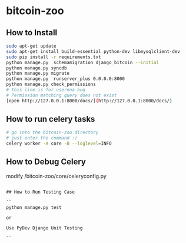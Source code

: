 # bitcoin-zoo

## How to Install

```sh
sudo apt-get update
sudo apt-get install build-essential python-dev libmysqlclient-dev
sudo pip install -r requirements.txt
python manage.py  schemamigration django_bitcoin --initial
python manage.py syncdb
python manage.py migrate
python manage.py  runserver_plus 0.0.0.0:8000
python manage.py check_permissions
# this line is for userena bug
# Permission matching query does not exist
[open http://127.0.0.1:8000/docs/](http://127.0.0.1:8000/docs/)
```

## How to run celery tasks

```sh
# go into the bitcoin-zoo directory
# just enter the command :)
celery worker -A core -B --loglevel=INFO

```

## How to Debug Celery

modify /bitcoin-zoo/core/celeryconfig.py 

```CELERY_ALWAYS_EAGER = True

## How to Run Testing Case

``
python manage.py test

or 

Use PyDev Django Unit Testing

``